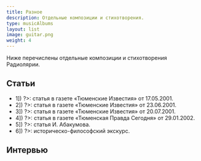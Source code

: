 ```yaml
---
title: Разное
description: Отдельные композиции и стихотворения.
type: musicAlbums
layout: list
image: guitar.png
weight: 4
---
```


Ниже перечислены отдельные композиции и стихотворения Радиолярии.

<!-- TODO -->

## Статьи

* <?= Html::a('Я гуляю по крышам…', ['article', 'id'=>1]) ?>: статья в газете «Тюменские Известия» от 17.05.2001.
* <?= Html::a('Задумчивый солист, или Непридуманные истории из жизни Радиолярий', ['article', 'id'=>2]) ?>: статья в газете «Тюменские Известия» от 23.06.2001.
* <?= Html::a('Тюменские студенты фестивалили в Москве', ['article', 'id'=>3]) ?>: статья в газете «Тюменские Известия» от 20.07.2001.
* <?= Html::a('Памяти Артиста', ['article', 'id'=>4]) ?>: статья в газете «Тюменская Правда Сегодня» от 29.01.2002.
* <?= Html::a('Пилоты и Механики', ['article', 'id'=>5]) ?>: статья И. Абакумова.
* <?= Html::a('Стиль Радиолярии', ['article', 'id'=>6]) ?>: историческо-философский экскурс.

## Интервью

<!-- TODO -->
